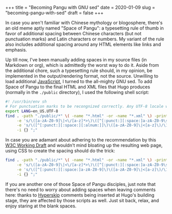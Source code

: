 +++
title = "Becoming Pangu with GNU sed"
date = 2020-01-09
slug = "becoming-pangu-with-sed"
draft = false
+++

In case you aren't familiar with Chinese mythology or blogosphere, there's an old meme aptly named "Space of Pangu": a typesetting rule of thumb in favor of additional spacing between Chinese characters (but not punctuation marks) and Latin characters or numbers. My variant of the rule also includes additional spacing around any HTML elements like links and emphasis.

Up till now, I've been manually adding spaces in my source files (in Markdown or org), which is admittedly the worst way to do it. Aside from the additional chore, such a typesetting rule should, in my opinion, be implemented in the output/rendering format, not the source. Unwilling to load additional [JavaScript](https://github.com/vinta/pangu.js), I turned to the all-mighty GNU sed. To add Space of Pangu to the final HTML and XML files that Hugo produces (normally in the `./public` directory), I used the following shell script:

```sh
#! /usr/bin/env sh
# For punctuation marks to be recongnized correctly. Any UTF-8 locale would do.
export LANG=en_US.UTF-8
find . -path "./public/*" \( -name "*.html" -or -name "*.xml" \) -print -exec sed \
     -e 's/\([a-zA-Z0-9]\|<\/[a-z]*>\)\([^[:punct:][:space:]a-zA-Z0-9\s]\)/\1 \2/g' \
     -e 's/\([^[:punct:][:space:][:alnum:]]\)\([a-zA-Z0-9]\|<[a-z]\)/\1 \2/g' \
     -i {} ";"
```

In case you are adamant about adhering to the recommendation by this [W3C Working Draft](https://www.w3.org/TR/clreq/#mixed%5Ftext%5Fcomposition%5Fin%5Fhorizontal%5Fwriting%5Fmodegg) and wouldn't mind bloating up the resulting web page, using CSS to create the spacing should do the trick:

```sh
find . -path "./public/*" \( -name "*.html" -or -name "*.xml" \) -print -exec sed \
     -e 's/\([a-zA-Z0-9]\|<\/[a-z]*>\)\([^[:punct:][:space:]a-zA-Z0-9\s]\)/\1<span style="margin:0.25ch;"><\/span>\2/g' \
     -e 's/\([^[:punct:][:space:]a-zA-Z0-9]\)\([a-zA-Z0-9]\|<[a-z]\)/\1<span style="margin:0.25ch;"><\/span>\2/g' \
     -i {} ";"
```

If you are another one of those Space of Pangu disciples, just note that there's no need to worry about adding spaces when leaving comments here: thanks to [Hyperskip](https://git.shimmy1996.com/shimmy1996/hugo-hyperskip) comments being inserted at Hugo's building stage, they are affected by those scripts as well. Just sit back, relax, and enjoy staring at the blank spaces.
